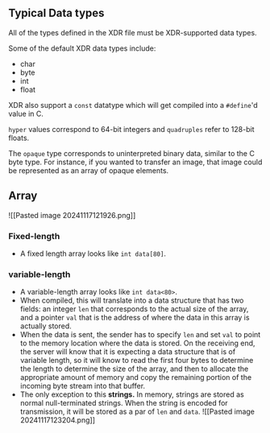 ## Typical Data types

All of the types defined in the XDR file must be XDR-supported data types.

Some of the default XDR data types include:

- char
- byte
- int
- float

XDR also support a `const` datatype which will get compiled into a `#define`'d value in C.

`hyper` values correspond to 64-bit integers and `quadruples` refer to 128-bit floats.

The `opaque` type corresponds to uninterpreted binary data, similar to the C byte type. For instance, if you wanted to transfer an image, that image could be represented as an array of opaque elements.


## Array 

![[Pasted image 20241117121926.png]]

### Fixed-length 

- A fixed length array looks like `int data[80]`.

### variable-length

- A variable-length array looks like `int data<80>`. 
- When compiled, this will translate into a data structure that has two fields: an integer `len` that corresponds to the actual size of the array, and a pointer `val` that is the address of where the data in this array is actually stored.
- When the data is sent, the sender has to specify `len` and set `val` to point to the memory location where the data is stored. On the receiving end, the server will know that it is expecting a data structure that is of variable length, so it will know to read the first four bytes to determine the length to determine the size of the array, and then to allocate the appropriate amount of memory and copy the remaining portion of the incoming byte stream into that buffer.
- The only exception to this **strings.** In memory, strings are stored as normal null-terminated strings. When the string is encoded for transmission, it will be stored as a par of `len` and `data`.
![[Pasted image 20241117123204.png]]
